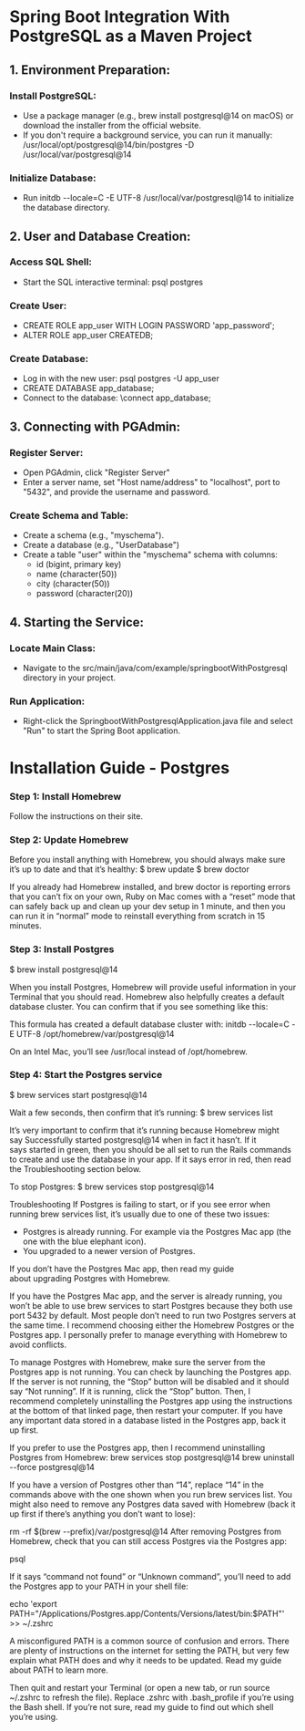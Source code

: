 # Spring Boot Integration With PostgreSQL as a Maven Project


## 1. Environment Preparation:

### Install PostgreSQL:
* Use a package manager (e.g., brew install postgresql@14 on macOS) or download the installer from the official website.
* If you don't require a background service, you can run it manually: /usr/local/opt/postgresql@14/bin/postgres -D /usr/local/var/postgresql@14
### Initialize Database:
* Run initdb --locale=C -E UTF-8 /usr/local/var/postgresql@14 to initialize the database directory.

## 2. User and Database Creation:

### Access SQL Shell:
* Start the SQL interactive terminal: psql postgres
### Create User:
* CREATE ROLE app_user WITH LOGIN PASSWORD 'app_password';
* ALTER ROLE app_user CREATEDB;
### Create Database:
* Log in with the new user: psql postgres -U app_user
* CREATE DATABASE app_database;
* Connect to the database: \connect app_database;

## 3. Connecting with PGAdmin:

### Register Server:
* Open PGAdmin, click "Register Server"
* Enter a server name, set "Host name/address" to "localhost", port to "5432", and provide the username and password.
### Create Schema and Table:
* Create a schema (e.g., "myschema").
* Create a database (e.g., "UserDatabase")
* Create a table "user" within the "myschema" schema with columns:
  - id (bigint, primary key)
  - name (character(50))
  - city (character(50))
  - password (character(20))

## 4. Starting the Service:

### Locate Main Class:
* Navigate to the src/main/java/com/example/springbootWithPostgresql directory in your project.

### Run Application:
* Right-click the SpringbootWithPostgresqlApplication.java file and select "Run" to start the Spring Boot application.

# Installation Guide - Postgres
### Step 1: Install Homebrew
Follow the instructions on their site.

### Step 2: Update Homebrew
Before you install anything with Homebrew, you should always make sure it’s up to date and that it’s healthy:
$ brew update
$ brew doctor

If you already had Homebrew installed, and brew doctor is reporting errors that you can’t fix on your own, Ruby on Mac comes with a “reset” mode that can safely back up and clean up your dev setup in 1 minute, and then you can run it in “normal” mode to reinstall everything from scratch in 15 minutes.

### Step 3: Install Postgres
$ brew install postgresql@14

When you install Postgres, Homebrew will provide useful information in your Terminal that you should read. Homebrew also helpfully creates a default database cluster. You can confirm that if you see something like this:

This formula has created a default database cluster with:
initdb --locale=C -E UTF-8 /opt/homebrew/var/postgresql@14

On an Intel Mac, you’ll see /usr/local instead of /opt/homebrew.

### Step 4: Start the Postgres service
$ brew services start postgresql@14

Wait a few seconds, then confirm that it’s running:
$ brew services list

It’s very important to confirm that it’s running because Homebrew might say Successfully started postgresql@14 when in fact it hasn’t. If it says started in green, then you should be all set to run the Rails commands to create and use the database in your app. If it says error in red, then read the Troubleshooting section below.

To stop Postgres:
$ brew services stop postgresql@14

Troubleshooting
If Postgres is failing to start, or if you see error when running brew services list, it’s usually due to one of these two issues:
* Postgres is already running. For example via the Postgres Mac app (the one with the blue elephant icon).
* You upgraded to a newer version of Postgres.

If you don’t have the Postgres Mac app, then read my guide about upgrading Postgres with Homebrew.

If you have the Postgres Mac app, and the server is already running, you won’t be able to use brew services to start Postgres because they both use port 5432 by default. Most people don’t need to run two Postgres servers at the same time. I recommend choosing either the Homebrew Postgres or the Postgres app. I personally prefer to manage everything with Homebrew to avoid conflicts.

To manage Postgres with Homebrew, make sure the server from the Postgres app is not running. You can check by launching the Postgres app. If the server is not running, the “Stop” button will be disabled and it should say “Not running”. If it is running, click the “Stop” button. Then, I recommend completely uninstalling the Postgres app using the instructions at the bottom of that linked page, then restart your computer. If you have any important data stored in a database listed in the Postgres app, back it up first.

If you prefer to use the Postgres app, then I recommend uninstalling Postgres from Homebrew:
brew services stop postgresql@14
brew uninstall --force postgresql@14

If you have a version of Postgres other than “14”, replace “14” in the commands above with the one shown when you run brew services list.
You might also need to remove any Postgres data saved with Homebrew (back it up first if there’s anything you don’t want to lose):

rm -rf $(brew --prefix)/var/postgresql@14
After removing Postgres from Homebrew, check that you can still access Postgres via the Postgres app:

psql

If it says “command not found” or “Unknown command”, you’ll need to add the Postgres app to your PATH in your shell file:

echo 'export PATH="/Applications/Postgres.app/Contents/Versions/latest/bin:$PATH"' >> ~/.zshrc

A misconfigured PATH is a common source of confusion and errors. There are plenty of instructions on the internet for setting the PATH, but very few explain what PATH does and why it needs to be updated. Read my guide about PATH to learn more.

Then quit and restart your Terminal (or open a new tab, or run source ~/.zshrc to refresh the file). Replace .zshrc with .bash_profile if you’re using the Bash shell. If you’re not sure, read my guide to find out which shell you’re using.
